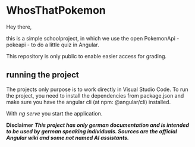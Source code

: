 # WhosThatPokemon
Hey there,

this is a simple schoolproject, in which we use the open PokemonApi - pokeapi - 
to do a little quiz in Angular.

This repository is only public to enable easier access for grading.

## running the project
The projects only purpose is to work directly in Visual Studio Code.
To run the project, you need to install the dependencies from package.json and make sure
you have the angular cli (at npm: @angular/cli) installed.

With *ng serve* you start the application. 

**Disclaimer**
***This project has only german documentation 
and is intended to be used by german speaking individuals.
Sources are the official Angular wiki and some not named AI assistants.***
